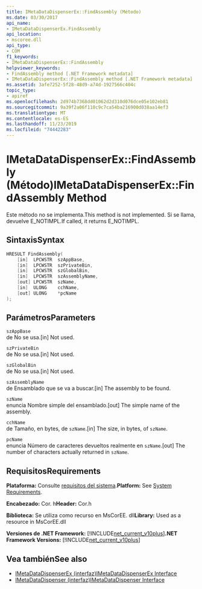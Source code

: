 ```yaml
---
title: IMetaDataDispenserEx::FindAssembly (Método)
ms.date: 03/30/2017
api_name:
- IMetaDataDispenserEx.FindAssembly
api_location:
- mscoree.dll
api_type:
- COM
f1_keywords:
- IMetaDataDispenserEx::FindAssembly
helpviewer_keywords:
- FindAssembly method [.NET Framework metadata]
- IMetaDataDispenserEx::FindAssembly method [.NET Framework metadata]
ms.assetid: 3afe7252-5f28-48d9-a74d-1927566c404c
topic_type:
- apiref
ms.openlocfilehash: 2d974b7368dd01062d2d310d076dce05e102eb81
ms.sourcegitcommit: 9a39f2a06f110c9c7ca54ba216900d038aa14ef3
ms.translationtype: MT
ms.contentlocale: es-ES
ms.lasthandoff: 11/23/2019
ms.locfileid: "74442283"
---
```

# <a name="imetadatadispenserexfindassembly-method"></a><span data-ttu-id="88e9a-102">IMetaDataDispenserEx::FindAssembly (Método)</span><span class="sxs-lookup"><span data-stu-id="88e9a-102">IMetaDataDispenserEx::FindAssembly Method</span></span>
<span data-ttu-id="88e9a-103">Este método no se implementa.</span><span class="sxs-lookup"><span data-stu-id="88e9a-103">This method is not implemented.</span></span> <span data-ttu-id="88e9a-104">Si se llama, devuelve E_NOTIMPL.</span><span class="sxs-lookup"><span data-stu-id="88e9a-104">If called, it returns E_NOTIMPL.</span></span>  
  
## <a name="syntax"></a><span data-ttu-id="88e9a-105">Sintaxis</span><span class="sxs-lookup"><span data-stu-id="88e9a-105">Syntax</span></span>  
  
```cpp  
HRESULT FindAssembly(  
    [in]  LPCWSTR  szAppBase,  
    [in]  LPCWSTR  szPrivateBin,  
    [in]  LPCWSTR  szGlobalBin,  
    [in]  LPCWSTR  szAssemblyName,  
    [out] LPCWSTR  szName,  
    [in]  ULONG    cchName,  
    [out] ULONG    *pcName  
);  
```  
  
## <a name="parameters"></a><span data-ttu-id="88e9a-106">Parámetros</span><span class="sxs-lookup"><span data-stu-id="88e9a-106">Parameters</span></span>  
 `szAppBase`  
 <span data-ttu-id="88e9a-107">de No se usa.</span><span class="sxs-lookup"><span data-stu-id="88e9a-107">[in] Not used.</span></span>  
  
 `szPrivateBin`  
 <span data-ttu-id="88e9a-108">de No se usa.</span><span class="sxs-lookup"><span data-stu-id="88e9a-108">[in] Not used.</span></span>  
  
 `szGlobalBin`  
 <span data-ttu-id="88e9a-109">de No se usa.</span><span class="sxs-lookup"><span data-stu-id="88e9a-109">[in] Not used.</span></span>  
  
 `szAssemblyName`  
 <span data-ttu-id="88e9a-110">de Ensamblado que se va a buscar.</span><span class="sxs-lookup"><span data-stu-id="88e9a-110">[in] The assembly to be found.</span></span>  
  
 `szName`  
 <span data-ttu-id="88e9a-111">enuncia Nombre simple del ensamblado.</span><span class="sxs-lookup"><span data-stu-id="88e9a-111">[out] The simple name of the assembly.</span></span>  
  
 `cchName`  
 <span data-ttu-id="88e9a-112">de Tamaño, en bytes, de `szName`.</span><span class="sxs-lookup"><span data-stu-id="88e9a-112">[in] The size, in bytes, of `szName`.</span></span>  
  
 `pcName`  
 <span data-ttu-id="88e9a-113">enuncia Número de caracteres devueltos realmente en `szName`.</span><span class="sxs-lookup"><span data-stu-id="88e9a-113">[out] The number of characters actually returned in `szName`.</span></span>  
  
## <a name="requirements"></a><span data-ttu-id="88e9a-114">Requisitos</span><span class="sxs-lookup"><span data-stu-id="88e9a-114">Requirements</span></span>  
 <span data-ttu-id="88e9a-115">**Plataforma:** Consulte [requisitos del sistema](../../../../docs/framework/get-started/system-requirements.md).</span><span class="sxs-lookup"><span data-stu-id="88e9a-115">**Platform:** See [System Requirements](../../../../docs/framework/get-started/system-requirements.md).</span></span>  
  
 <span data-ttu-id="88e9a-116">**Encabezado:** Cor. h</span><span class="sxs-lookup"><span data-stu-id="88e9a-116">**Header:** Cor.h</span></span>  
  
 <span data-ttu-id="88e9a-117">**Biblioteca:** Se utiliza como recurso en MsCorEE. dll</span><span class="sxs-lookup"><span data-stu-id="88e9a-117">**Library:** Used as a resource in MsCorEE.dll</span></span>  
  
 <span data-ttu-id="88e9a-118">**Versiones de .NET Framework:** [!INCLUDE[net_current_v10plus](../../../../includes/net-current-v10plus-md.md)]</span><span class="sxs-lookup"><span data-stu-id="88e9a-118">**.NET Framework Versions:** [!INCLUDE[net_current_v10plus](../../../../includes/net-current-v10plus-md.md)]</span></span>  
  
## <a name="see-also"></a><span data-ttu-id="88e9a-119">Vea también</span><span class="sxs-lookup"><span data-stu-id="88e9a-119">See also</span></span>

- [<span data-ttu-id="88e9a-120">IMetaDataDispenserEx (interfaz)</span><span class="sxs-lookup"><span data-stu-id="88e9a-120">IMetaDataDispenserEx Interface</span></span>](../../../../docs/framework/unmanaged-api/metadata/imetadatadispenserex-interface.md)
- [<span data-ttu-id="88e9a-121">IMetaDataDispenser (interfaz)</span><span class="sxs-lookup"><span data-stu-id="88e9a-121">IMetaDataDispenser Interface</span></span>](../../../../docs/framework/unmanaged-api/metadata/imetadatadispenser-interface.md)
